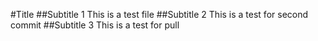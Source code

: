 #Title
##Subtitle 1
This is a test file
##Subtitle 2
This is a test for second commit
##Subtitle 3
This is a test for pull
